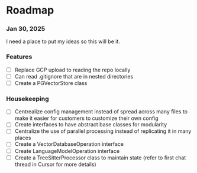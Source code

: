 # Roadmap

### Jan 30, 2025
I need a place to put my ideas so this will be it.

### Features
- [ ] Replace GCP upload to reading the repo locally
- [ ] Can read .gitignore that are in nested directories
- [ ] Create a PGVectorStore class

### Housekeeping
- [ ] Centrealize config management instead of spread across many files to make it easier for customers to customize their own config
- [ ] Create interfaces to have abstract base classes for modularity
- [ ] Centralize the use of parallel processing instead of replicating it in many places
- [ ] Create a VectorDatabaseOperation interface
- [ ] Create LanguageModelOperation interface
- [ ] Create a TreeSitterProcessor class to maintain state
(refer to first chat thread in Cursor for more details)
